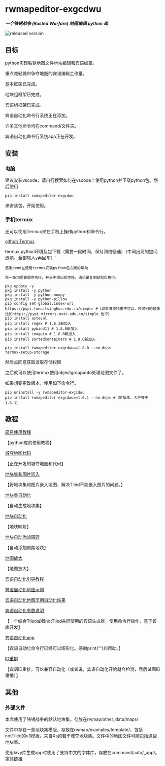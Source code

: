 # rwmapeditor-exgcdwu

___一个铁锈战争 (Rusted Warfare) 地图编辑 python 库___

![released version](https://img.shields.io/pypi/v/rwmapeditor-exgcdwu.svg)

## 目标

python实现铁锈地图文件地块编辑和宾语编辑。

重点减轻城市争夺地图的宾语编辑工作量。

基本框架已完成。

地块组框架已完成。

宾语组框架已完成。

宾语自动化命令行系统正在添加。

许多其他命令均在command/文件夹。

宾语自动化命令行系统app正在开发。

## 安装

### 电脑

建议安装vscode，请自行搜索如何在vscode上使用python并下载python包。然后使用

    pip install rwmapeditor-exgcdwu

来安装包，开始使用。

### 手机termux

还可以使用Termux来在手机上操作python和命令行。

[github Termux](https://github.com/termux/termux-app)

termux python环境及包下载（需要一段时间，保持网络畅通）（中间出现的提问选项，全部输入y再回车）：

`感谢kend在使用termux安装python包方面的帮助`

`每一条均需要顺序执行，开头不得出现空格。请尽量复制粘贴后执行。`

    pkg update -y
    pkg install -y python
    pkg install -y python-numpy
    pkg install -y python-pillow
    pip config set global.index-url https://pypi.tuna.tsinghua.edu.cn/simple #（如果清华镜像不可以，换成别的镜像比如https://pypi.mirrors.ustc.edu.cn/simple 也行）
    pip install asteval
    pip install regex # 1.6.3新加入
    pip install pybind11 # 1.8.0新加入
    pip install imageio # 1.8.0新加入
    pip install sortedcontainers # 1.8.0新加入

    pip install rwmapeditor-exgcdwu==1.8.0 --no-deps
    termux-setup-storage

然后点同意获取读取存储权限

之后就可以使用termux使用objectgroupauto处理地图文件了。

如果想要更改版本，使用如下命令行。

    pip uninstall -y rwmapeditor-exgcdwu
    pip install rwmapeditor-exgcdwu==1.6.1 --no-deps #（新版本，大于等于1.6.1）

## 教程

[简易使用教程](https://github.com/exgcdwu/Rusted-Warfare-map-editor-for-city-occupation-play-/blob/main/Tutorial.md)

【python库的使用教程】

[城夺地图代码](https://github.com/exgcdwu/Rusted-Warfare-map-editor-for-city-occupation-play-/blob/main/examples/)

【正在开发的城夺地图和代码】

[地块集和图片嵌入](https://github.com/exgcdwu/Rusted-Warfare-map-editor-for-city-occupation-play-/blob/main/command/tsindep/)

【将地块集和图片嵌入地图，解决Tiled不能嵌入图片的问题。】

[地块集自动化](https://github.com/exgcdwu/Rusted-Warfare-map-editor-for-city-occupation-play-/blob/main/command/tilesetauto/)

【自动生成地块集】

[地块自动化](https://github.com/exgcdwu/Rusted-Warfare-map-editor-for-city-occupation-play-/blob/main/command/layerauto/)

【地块映射】

[地块自动添加障碍](https://github.com/exgcdwu/Rusted-Warfare-map-editor-for-city-occupation-play-/blob/main/command/layerobauto/)

【自动添加周期地块】

[地图放大](https://github.com/exgcdwu/Rusted-Warfare-map-editor-for-city-occupation-play-/blob/main/command/resizeauto/)

【地图放大】

[宾语自动化引导教程](https://github.com/exgcdwu/Rusted-Warfare-map-editor-for-city-occupation-play-/blob/main/command/objectgroupauto/readme/auto_guide.md)

[宾语自动化地图示例](https://github.com/exgcdwu/Rusted-Warfare-map-editor-for-city-occupation-play-/blob/main/command/objectgroupauto/example/auto_example.tmx)

[宾语自动化地图示例自动化结果](https://github.com/exgcdwu/Rusted-Warfare-map-editor-for-city-occupation-play-/blob/main/command/objectgroupauto/example/auto_example_answer.tmx)

[宾语自动化参数说明](https://github.com/exgcdwu/Rusted-Warfare-map-editor-for-city-occupation-play-/blob/main/command/objectgroupauto/readme/auto_tutorial.md)

【一个结合Tiled或者notTiled共同使用的宾语生成器，使用命令行操作，基于该库开发】

[宾语自动化app](https://github.com/Delta-Water/RustedWarfare-Development-Tools)

【宾语自动化命令行已经可以图形化。感谢print("")的帮助。】

[ID重排](https://github.com/exgcdwu/Rusted-Warfare-map-editor-for-city-occupation-play-/blob/main/command/idrearrange/)

【宾语ID重排，可以兼容自动化（或者说，宾语自动化开始就会检测，然后试图ID重排）】

## 其他

### 外部文件

本库使用了铁锈战争的默认地块集，存放在rwmap/other_data/maps/

文件中存在一些地块集模版，存放在rwmap/examples/template/，包括
notTiled的v3模板，来自Xs的若干城夺地块集。文件中的地图文件可能包括这些地块集。

使用kivy库生成app时使用了支持中文的字体库，存放在command/auto/_app/。[字体链接](https://www.fonts.net.cn/font-35156113491.html)
